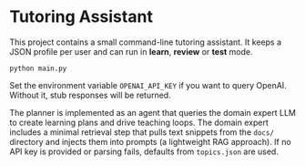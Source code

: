 # Tutoring Assistant

This project contains a small command-line tutoring assistant. It keeps a
JSON profile per user and can run in **learn**, **review** or **test** mode.

```
python main.py
```

Set the environment variable `OPENAI_API_KEY` if you want to query OpenAI.
Without it, stub responses will be returned.

The planner is implemented as an agent that queries the domain expert LLM to
create learning plans and drive teaching loops. The domain expert includes a
minimal retrieval step that pulls text snippets from the `docs/` directory and
injects them into prompts (a lightweight RAG approach). If no API key is
provided or parsing fails, defaults from `topics.json` are used.
